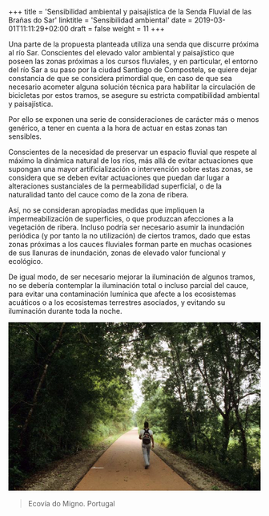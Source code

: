 +++
title = 'Sensibilidad ambiental y paisajística de la Senda Fluvial de las Brañas do Sar'
linktitle = 'Sensibilidad ambiental'
date = 2019-03-01T11:11:29+02:00
draft = false
weight = 11
+++

Una parte de la propuesta planteada utiliza una senda que discurre próxima al río Sar. Conscientes del elevado valor ambiental y paisajístico que poseen las zonas próximas a los cursos fluviales, y en particular, el entorno del río Sar a su paso por la ciudad Santiago de Compostela, se quiere dejar constancia de que se considera primordial que, en caso de que sea necesario acometer alguna solución técnica para habilitar la circulación de bicicletas por estos tramos, se asegure su estricta compatibilidad ambiental y paisajística.

Por ello se exponen una serie de consideraciones de carácter más o menos genérico, a tener en cuenta a la hora de actuar en estas zonas tan sensibles.

Conscientes de la necesidad de preservar un espacio fluvial que respete al máximo la dinámica natural de los ríos, más allá de evitar actuaciones que supongan una mayor artificialización o intervención sobre estas zonas, se considera que se deben evitar actuaciones que puedan dar lugar a alteraciones sustanciales de la permeabilidad superficial, o de la naturalidad tanto del cauce como de la zona de ribera.

Así, no se consideran apropiadas medidas que impliquen la impermeabilización de superficies, o que produzcan afecciones a la vegetación de ribera. Incluso podría ser necesario asumir la inundación periódica (y por tanto la no utilización) de ciertos tramos, dado que estas zonas próximas a los cauces fluviales forman parte en muchas ocasiones de sus llanuras de inundación, zonas de elevado valor funcional y ecológico.

De igual modo, de ser necesario mejorar la iluminación de algunos tramos, no se debería contemplar la iluminación total o incluso parcial del cauce, para evitar una contaminación lumínica que afecte a los ecosistemas acuáticos o a los ecosistemas terrestres asociados, y evitando su iluminación durante toda la noche.

![Ecovía do Minho. Portugal](img/ecovia-do-minho-portugal.png)

> Ecovía do Migno. Portugal
